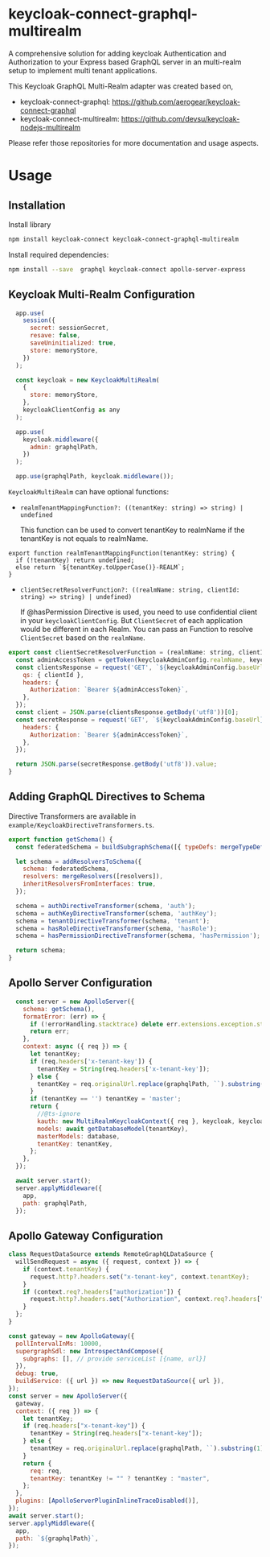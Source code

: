 # keycloak-connect-graphql-multirealm

A comprehensive solution for adding keycloak Authentication and Authorization to your Express based GraphQL server in an multi-realm setup to implement multi tenant applications.

This Keycloak GraphQL Multi-Realm adapter was created based on,
- keycloak-connect-graphql: https://github.com/aerogear/keycloak-connect-graphql
- keycloak-connect-multirealm: https://github.com/devsu/keycloak-nodejs-multirealm

Please refer those repositories for more documentation and usage aspects.

# Usage
## Installation

Install library 
```bash
npm install keycloak-connect keycloak-connect-graphql-multirealm
```

Install required dependencies:
```bash
npm install --save  graphql keycloak-connect apollo-server-express 
```

## Keycloak Multi-Realm Configuration

```javascript
  app.use(
    session({
      secret: sessionSecret,
      resave: false,
      saveUninitialized: true,
      store: memoryStore,
    })
  );

  const keycloak = new KeycloakMultiRealm(
    {
      store: memoryStore,
    },
    keycloakClientConfig as any
  );

  app.use(
    keycloak.middleware({
      admin: graphqlPath,
    })
  );

  app.use(graphqlPath, keycloak.middleware());
```

`KeycloakMultiRealm` can have optional functions: 
- `realmTenantMappingFunction?: ((tenantKey: string) => string) | undefined`
  
  This function can be used to convert tenantKey to realmName if the tenantKey is not equals to realmName.

```javacript
export function realmTenantMappingFunction(tenantKey: string) {
  if (!tenantKey) return undefined;
  else return `${tenantKey.toUpperCase()}-REALM`;
}
```

- `clientSecretResolverFunction?: ((realmName: string, clientId: string) => string) | undefined)`

  If @hasPermission Directive is used, you need to use confidential client in your `keycloakClientConfig`. But `ClientSecret` of each application would be different in each Realm. You can pass an Function to resolve `ClientSecret` based on the `realmName`.

```javascript
export const clientSecretResolverFunction = (realmName: string, clientId: string) => {
  const adminAccessToken = getToken(keycloakAdminConfig.realmName, keycloakAdminConfig.username, keycloakAdminConfig.password).access_token;
  const clientsResponse = request('GET', `${keycloakAdminConfig.baseUrl}/admin/realms/${realmName}/clients`, {
    qs: { clientId },
    headers: {
      Authorization: `Bearer ${adminAccessToken}`,
    },
  });
  const client = JSON.parse(clientsResponse.getBody('utf8'))[0];
  const secretResponse = request('GET', `${keycloakAdminConfig.baseUrl}/admin/realms/${realmName}/clients/${client.id}/client-secret`, {
    headers: {
      Authorization: `Bearer ${adminAccessToken}`,
    },
  });

  return JSON.parse(secretResponse.getBody('utf8')).value;
}
```
## Adding GraphQL Directives to Schema

Directive Transformers are available in `example/KeycloakDirectiveTransformers.ts`. 

```javascript
export function getSchema() {
  const federatedSchema = buildSubgraphSchema([{ typeDefs: mergeTypeDefs([typeDefs, gql(KeycloakTypeDefs)]) }]);

  let schema = addResolversToSchema({
    schema: federatedSchema,
    resolvers: mergeResolvers([resolvers]),
    inheritResolversFromInterfaces: true,
  });

  schema = authDirectiveTransformer(schema, 'auth');
  schema = authKeyDirectiveTransformer(schema, 'authKey');
  schema = tenantDirectiveTransformer(schema, 'tenant');
  schema = hasRoleDirectiveTransformer(schema, 'hasRole');
  schema = hasPermissionDirectiveTransformer(schema, 'hasPermission');

  return schema;
}
```
## Apollo Server Configuration

```javascript
  const server = new ApolloServer({
    schema: getSchema(),
    formatError: (err) => {
      if (!errorHandling.stacktrace) delete err.extensions.exception.stacktrace;
      return err;
    },
    context: async ({ req }) => {
      let tenantKey;
      if (req.headers['x-tenant-key']) {
        tenantKey = String(req.headers['x-tenant-key']);
      } else {
        tenantKey = req.originalUrl.replace(graphqlPath, ``).substring(1);
      }
      if (tenantKey == '') tenantKey = 'master';
      return {
        //@ts-ignore
        kauth: new MultiRealmKeycloakContext({ req }, keycloak, keycloakResourceServer),
        models: await getDatabaseModel(tenantKey),
        masterModels: database,
        tenantKey: tenantKey,
      };
    },
  });

  await server.start();
  server.applyMiddleware({
    app,
    path: graphqlPath,
  });
```

## Apollo Gateway Configuration

```javascript
class RequestDataSource extends RemoteGraphQLDataSource {
  willSendRequest = async ({ request, context }) => {
    if (context.tenantKey) {
      request.http?.headers.set("x-tenant-key", context.tenantKey);
    }
    if (context.req?.headers["authorization"]) {
      request.http?.headers.set("Authorization", context.req?.headers["authorization"]);
    }
  };
}

const gateway = new ApolloGateway({
  pollIntervalInMs: 10000,
  supergraphSdl: new IntrospectAndCompose({
    subgraphs: [], // provide serviceList [{name, url}]
  }),
  debug: true,
  buildService: ({ url }) => new RequestDataSource({ url }),
});
const server = new ApolloServer({
  gateway,
  context: ({ req }) => {
    let tenantKey;
    if (req.headers["x-tenant-key"]) {
      tenantKey = String(req.headers["x-tenant-key"]);
    } else {
      tenantKey = req.originalUrl.replace(graphqlPath, ``).substring(1);
    }
    return {
      req: req,
      tenantKey: tenantKey != "" ? tenantKey : "master",
    };
  },
  plugins: [ApolloServerPluginInlineTraceDisabled()],
});
await server.start();
server.applyMiddleware({
  app,
  path: `${graphqlPath}`,
});
```
